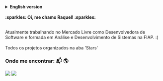 <details>
  <summary><strong>English version</strong></summary>
  <br>
  <strong>:sparkles: Hi! My name is Raquel :sparkles:</strong>

  <br>Currently working at Mercado Livre as a Software Developer and graduated in Systems Analysis and Development at FIAP. :)
  <br>
  <br>You can find all my projects organized in the tab 'Stars'!
  <br>

  <strong>Contact:</strong> :mailbox_with_mail: :earth_americas:

  <a href = "mailto:0709.raquelalves3753@gmail.com"><img src="https://img.shields.io/badge/-Gmail-%23333?style=for-the-badge&logo=gmail&logoColor=white" target="_blank"></a>
  <a href="https://www.linkedin.com/in/raquel-alves-86112b211/" target="_blank"><img src="https://img.shields.io/badge/LinkedIn-0077B5?style=for-the-badge&logo=linkedin&logoColor=white" target="_blank"></a>
</details>

<br>
<strong>:sparkles: Oi, me chamo Raquel! :sparkles:</strong>

<br>Atualmente trabalhando no Mercado Livre como Desenvolvedora de Software e formada em Análise e Desenvolvimento de Sistemas na FIAP. :)
<br>
<br>Todos os projetos organizados na aba 'Stars'
<br>
<div>

### Onde me encontrar: :mailbox_with_mail: :earth_americas:

<a href = "mailto:0709.raquelalves3753@gmail.com"><img src="https://img.shields.io/badge/-Gmail-%23333?style=for-the-badge&logo=gmail&logoColor=white" target="_blank"></a>
<a href="https://www.linkedin.com/in/raquel-alves-86112b211/" target="_blank"><img src="https://img.shields.io/badge/LinkedIn-0077B5?style=for-the-badge&logo=linkedin&logoColor=white" target="_blank"></a>

